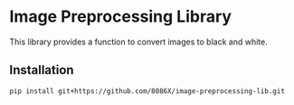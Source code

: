 # Image Preprocessing Library

This library provides a function to convert images to black and white.

## Installation

```bash
pip install git+https://github.com/8086X/image-preprocessing-lib.git
